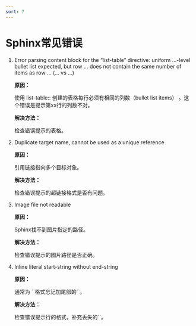 ```yaml
---
sort: 7
---
```


# Sphinx常见错误

1. Error parsing content block for the “list-table” directive: uniform …-level bullet list expected, but row … does not contain the same number of items as row … (… vs …)

   **原因：**
   
   使用 list-table:: 创建的表格每行必须有相同的列数（bullet list items） 。这个错误是提示第xx行的列数不对。
   
   **解决方法：**
   
   检查错误提示的表格。

2. Duplicate target name, cannot be used as a unique reference

   **原因：**
   
   引用链接指向多个目标对象。
   
   **解决方法：**
   
   检查错误提示的超链接格式是否有问题。

3. Image file not readable

   **原因：**
   
   Sphinx找不到图片指定的路径。
   
   **解决方法：**
   
   检查错误提示的图片路径是否正确。

4. Inline literal start-string without end-string

   **原因：**
   
   通常为 \``格式忘记加尾部的\``。
   
   **解决方法：**
   
   检查错误提示行的格式，补充丢失的\``。
